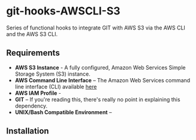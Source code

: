 git-hooks-AWSCLI-S3
===================

Series of functional hooks to integrate GIT with AWS S3 via the AWS CLI and the AWS S3 CLI.

## Requirements

* **AWS S3 Instance** - A fully configured, Amazon Web Services Simple Storage System (S3) instance.
* **AWS Command Line Interface** – The Amazon Web Services command line interface (CLI) available [here](https://github.com/aws/aws-cli)
* **AWS IAM Profile** - 
* **GIT** – If you're reading this, there's really no point in explaining this dependency.
* **UNIX/Bash Compatible Environment** – 

## Installation
